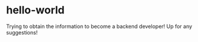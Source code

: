 # hello-world
Trying to obtain the information to become a backend developer! Up for any suggestions!
